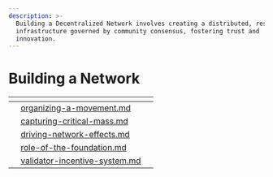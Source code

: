 ```yaml
---
description: >-
  Building a Decentralized Network involves creating a distributed, resilient
  infrastructure governed by community consensus, fostering trust and
  innovation.
---
```


# Building a Network

<table data-view="cards"><thead><tr><th></th><th></th><th></th></tr></thead><tbody><tr><td></td><td><a data-mention href="organizing-a-movement.md">organizing-a-movement.md</a></td><td></td></tr><tr><td></td><td><a data-mention href="capturing-critical-mass.md">capturing-critical-mass.md</a></td><td></td></tr><tr><td></td><td><a data-mention href="driving-network-effects.md">driving-network-effects.md</a></td><td></td></tr><tr><td></td><td><a data-mention href="role-of-the-foundation.md">role-of-the-foundation.md</a></td><td></td></tr><tr><td></td><td><a data-mention href="validator-incentive-system.md">validator-incentive-system.md</a></td><td></td></tr></tbody></table>
